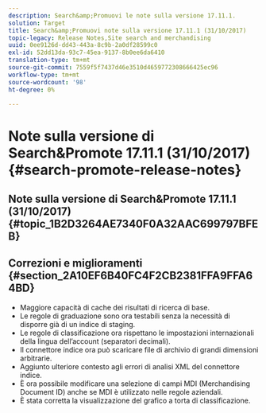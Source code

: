 ```yaml
---
description: Search&amp;Promuovi le note sulla versione 17.11.1.
solution: Target
title: Search&amp;Promuovi note sulla versione 17.11.1 (31/10/2017)
topic-legacy: Release Notes,Site search and merchandising
uuid: 0ee9126d-dd43-443a-8c9b-2a0df28599c0
exl-id: 52dd13da-93c7-45ea-9137-8b0ee6da6410
translation-type: tm+mt
source-git-commit: 7559f5f7437d46e3510d4659772308666425ec96
workflow-type: tm+mt
source-wordcount: '98'
ht-degree: 0%

---
```


# Note sulla versione di Search&amp;Promote 17.11.1 (31/10/2017){#search-promote-release-notes}

## Note sulla versione di Search&amp;Promote 17.11.1 (31/10/2017) {#topic_1B2D3264AE7340F0A32AAC699797BFEB}

## Correzioni e miglioramenti {#section_2A10EF6B40FC4F2CB2381FFA9FFA64BD}

* Maggiore capacità di cache dei risultati di ricerca di base.
* Le regole di graduazione sono ora testabili senza la necessità di disporre già di un indice di staging.
* Le regole di classificazione ora rispettano le impostazioni internazionali della lingua dell’account (separatori decimali).
* Il connettore indice ora può scaricare file di archivio di grandi dimensioni arbitrarie.
* Aggiunto ulteriore contesto agli errori di analisi XML del connettore indice.
* È ora possibile modificare una selezione di campi MDI (Merchandising Document ID) anche se MDI è utilizzato nelle regole aziendali.
* È stata corretta la visualizzazione del grafico a torta di classificazione.

